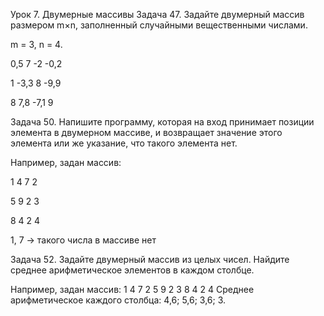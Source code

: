 Урок 7. Двумерные массивы
Задача 47. Задайте двумерный массив размером m×n, заполненный случайными вещественными числами.

m = 3, n = 4.

0,5 7 -2 -0,2

1 -3,3 8 -9,9

8 7,8 -7,1 9

Задача 50. Напишите программу, которая на вход принимает позиции элемента в двумерном массиве, и возвращает значение этого элемента или же указание, что такого элемента нет.

Например, задан массив:

1 4 7 2

5 9 2 3

8 4 2 4

1, 7 -> такого числа в массиве нет

Задача 52. Задайте двумерный массив из целых чисел. Найдите среднее арифметическое элементов в каждом столбце.

Например, задан массив:
1 4 7 2
5 9 2 3
8 4 2 4
Среднее арифметическое каждого столбца: 4,6; 5,6; 3,6; 3.